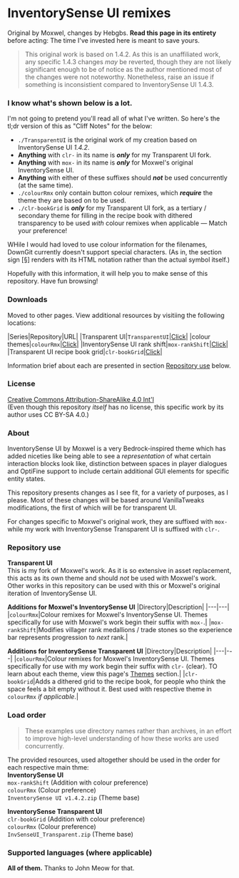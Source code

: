 # InventorySense UI remixes
Original by Moxwel, changes by Hebgbs. **Read this page in its entirety** before acting: The time I've invested here is meant to save yours.

> This original work is based on 1.4.2. As this is an unaffiliated work, any specific 1.4.3 changes _may_ be reverted, though they are not likely significant enough to be of notice as the author mentioned most of the changes were not noteworthy. Nonetheless, raise an issue if something is inconsistient compared to InventorySense UI 1.4.3.

### I know what's shown below is a lot.
I'm not going to pretend you'll read all of what I've written. So here's the tl;dr version of this as "Cliff Notes" for the below:
   * `./TransparentUI` is the original work of my creation based on InventorySense UI _1.4.2_.
   * **Anything** with `clr-` in its name is **_only_** for my Transparent UI fork.
   * **Anything** with `mox-` in its name is **_only_** for Moxwel's original InventorySense UI.
   * **Anything** with either of these suffixes should **_not_** be used concurrently (at the same time).
   * `./colourRmx` only contain button colour remixes, which **_require_** the theme they are based on to be used.
   * `./clr-bookGrid` is **_only_** for my Transparent UI fork, as a tertiary / secondary theme for filling in the recipe book with dithered transparency to be used _with_ colour remixes when applicable — Match your preference!

WHile I would had loved to use colour information for the filenames, DownGit currently doesn't support special characters. (As in, the section sign [§] renders with its HTML notation rather than the actual symbol itself.)

Hopefully with this information, it will help you to make sense of this repository. Have fun browsing!

### Downloads
Moved to other pages. View additional resources by visitiing the following locations:

|Series|Repository|URL|
|Transparent UI|`TransparentUI`|[Click](https://github.com/Hebgbs/minecraftMods/tree/master/InvSenseRmx/TransparentUI)|
|colour themes|`colourRmx`|[Click](https://github.com/Hebgbs/minecraftMods/tree/master/InvSenseRmx/colourRMX)|
|InventorySense UI rank shift|`mox-rankShift`|[Click](https://github.com/Hebgbs/minecraftMods/tree/master/InvSenseRmx/rankShift)|
|Transparent UI recipe book grid|`clr-bookGrid`|[Click](https://github.com/Hebgbs/minecraftMods/tree/master/InvSenseRmx/clr-bookGrid)|

Information brief about each are presented in section [Repository use](https://github.com/Hebgbs/minecraftMods/tree/master/InvSenseRmx#repository-use) below.

### License
[Creative Commons Attribution-ShareAlike 4.0 Int'l](https://creativecommons.org/licenses/by-sa/4.0/)  
(Even though this repository _itself_ has no license, this specific work by its author uses CC BY-SA 4.0.)
  
### About
InventorySense UI by Moxwel is a very Bedrock-inspired theme which has added niceties like being able to see a _representation_ of what certain interaction blocks look like, distinction between spaces in player dialogues and OptiFine support to include certain additional GUI elements for specific entity states.  
  
This repository presents changes as I see fit, for a variety of purposes, as I please. Most of these changes will be based around VanillaTweaks modifications, the first of which will be for transparent UI.

For changes specific to Moxwel's original work, they are suffixed with `mox-` while my work with InventorySense Transparent UI is suffixed with `clr-`.

### Repository use
**Transparent UI**  
This is my fork of Moxwel's work. As it is so extensive in asset replacement, this acts as its own theme and should _not_ be used with Moxwel's work. Other works in this repository can be used with this or Moxwel's original iteration of InventorySense UI.
  
**Additions for Moxwel's InventorySense UI**
|Directory|Description|
|---|---|
|`colourRmx`|Colour remixes for Moxwel's InventorySense UI. Themes specifically for use with Moxwel's work begin their suffix with `mox-`.|
|`mox-rankShift`|Modifies villager rank medallions / trade stones so the experience bar represents progression to _next_ rank.|

**Additions for InventorySense Transparent UI**
|Directory|Description|
|---|---|
|`colourRmx`|Colour remixes for Moxwel's InventorySense UI. Themes specifically for use with my work begin their suffix with `clr-` (clear). TO learn about each theme, view  this page's [Themes](https://github.com/Hebgbs/minecraftMods/tree/master/InvSenseRmx/colourRMX/readme.md#themes) section.|
|`clr-bookGrid`|Adds a dithered grid to the recipe book, for people who think the space feels a bit empty without it. Best used with respective theme in `colourRmx` _if applicable_.|

### Load order
> These examples use directory names rather than archives, in an effort to improve high-level understanding of how these works are used concurrently.

The provided resources, used altogether should be used in the order for each respective main thme:  
**InventorySense UI**  
`mox-rankShift` (Addition with colour preference)  
`colourRmx` (Colour preference)  
`InventorySense UI v1.4.2.zip` (Theme base)  
  
**InventorySense Transparent UI**  
`clr-bookGrid` (Addition with colour preference)  
`colourRmx` (Colour preference)  
`InvSenseUI_Transparent.zip` (Theme base)  

### Supported languages (where applicable)
**All of them.** Thanks to John Meow for that.

